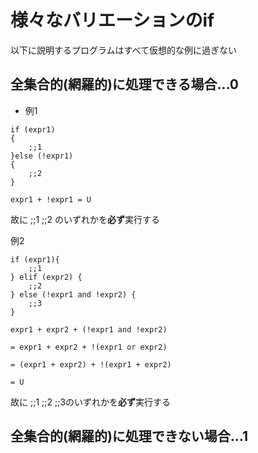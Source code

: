 # 様々なバリエーションのif

以下に説明するプログラムはすべて仮想的な例に過ぎない

## 全集合的(網羅的)に処理できる場合...0

- 例1

```
if (expr1)
{
    ;;1
}else (!expr1)
{
    ;;2
}
```

```
expr1 + !expr1 = U
```
故に
;;1
;;2
のいずれかを**必ず**実行する

例2
```
if (expr1){
    ;;1
} elif (expr2) {
    ;;2
} else (!expr1 and !expr2) {
    ;;3
}
```

```
expr1 + expr2 + (!expr1 and !expr2)

= expr1 + expr2 + !(expr1 or expr2)

= (expr1 + expr2) + !(expr1 + expr2)

= U
```

故に
;;1
;;2
;;3のいずれかを**必ず**実行する

## 全集合的(網羅的)に処理できない場合...1
